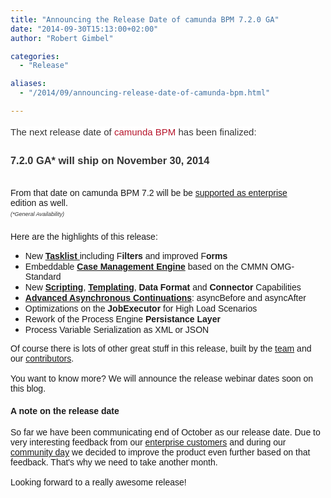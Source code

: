 ```yaml
---
title: "Announcing the Release Date of camunda BPM 7.2.0 GA"
date: "2014-09-30T15:13:00+02:00"
author: "Robert Gimbel"

categories:
  - "Release"

aliases:
  - "/2014/09/announcing-release-date-of-camunda-bpm.html"

---
```


<span style="font-family: Arial, Helvetica, sans-serif;"><span style="background-color: white; color: #333333; font-size: 15px; line-height: 23.1000003814697px;">The next release date of&nbsp;</span><a href="http://www.camunda.org/" style="background-color: white; color: #b5152b; font-size: 15px; line-height: 23.1000003814697px; text-decoration: none;">camunda BPM</a><span style="background-color: white; color: #333333; font-size: 15px; line-height: 23.1000003814697px;">&nbsp;has been finalized:</span></span><br />
<h3>
<span style="font-family: Arial, Helvetica, sans-serif;"><span style="color: #333333; line-height: 23.1000003814697px;">7.2.0 GA* will ship on November 30</span><span style="color: #333333; line-height: 23.1000003814697px;">,</span><span style="color: #333333; line-height: 23.1000003814697px;">&nbsp;2014</span></span></h3>
<div>
<span style="font-family: Arial, Helvetica, sans-serif;"><br /></span></div>
<div>
<span style="font-family: Arial, Helvetica, sans-serif;">From that date on camunda BPM 7.2 will be be&nbsp;<a href="http://camunda.com/bpm/enterprise/">supported as enterprise edition</a>&nbsp;as well.&nbsp;</span></div>
<div>
<i style="background-color: white; color: #333333; font-size: 15px; line-height: 21.5599994659424px;"><span style="font-family: Arial, Helvetica, sans-serif; font-size: xx-small;">(*General Availability)</span></i></div>
<div>
<span style="font-family: Arial, Helvetica, sans-serif;"><br /></span></div>
<div>
<span style="font-family: Arial, Helvetica, sans-serif;">Here are the highlights of this release:</span></div>
<div>
<ul>
<li><span style="font-family: Arial, Helvetica, sans-serif;">New <b><a href="http://blog.camunda.org/2014/07/news-from-front-end.html">Tasklist </a></b>including F<b>ilters</b> and improved F<b>orms</b></span></li>
<li><span style="font-family: Arial, Helvetica, sans-serif;">Embeddable<b> <a href="http://blog.camunda.org/2014/07/embedded-case-management-with-cmmn-in.html">Case Management Engine</a></b> based on the CMMN OMG-Standard&nbsp;</span></li>
<li><span style="font-family: Arial, Helvetica, sans-serif;">New <b><a href="http://blog.camunda.org/2014/07/scripting-everywhere-in-camunda-bpm.html">Scripting</a></b>, <b><a href="http://blog.camunda.org/2014/07/hello-name-templating-with-camunda-bpm.html">Templating</a></b>,&nbsp;<b>Data Format</b>&nbsp;and <b>Connector</b> Capabilities</span></li>
<li><span style="font-family: Arial, Helvetica, sans-serif;"><b><a href="http://blog.camunda.org/2014/07/advanced-asynchronous-continuations.html">Advanced Asynchronous&nbsp;Continuations</a></b>: asyncBefore and asyncAfter</span></li>
<li><span style="font-family: Arial, Helvetica, sans-serif;">Optimizations on the <b>JobExecutor</b> for High Load Scenarios</span></li>
<li><span style="font-family: Arial, Helvetica, sans-serif;">Rework of the Process Engine <b>Persistance Layer</b></span></li>
<li><span style="font-family: Arial, Helvetica, sans-serif;">Process Variable Serialization as XML or JSON</span></li>
</ul>
<div>
<span style="font-family: Arial, Helvetica, sans-serif;">Of course there is lots of other great stuff in this release, built by the <a href="http://camunda.org/team/">team</a> and our <a href="http://camunda.org/team/">contributors</a>.&nbsp;</span><br />
<span style="font-family: Arial, Helvetica, sans-serif;"><br />
You want to know more? We will announce the release webinar dates soon on this blog. &nbsp;</span></div>
</div>
<h4>
<span style="font-family: Arial, Helvetica, sans-serif;">A note on the release date&nbsp;</span></h4>
<div>
<span style="font-family: Arial, Helvetica, sans-serif;">So far we have been communicating end of October as our release date. Due to very interesting feedback from our <a href="http://camunda.com/bpm/references/">enterprise customers</a> and during our <a href="http://blog.camunda.org/2014/09/camunda-bpm-community-day.html">community day</a> we decided to improve the product even further based on that feedback. That's why we need to take another month.</span></div>
<div>
<span style="font-family: Arial, Helvetica, sans-serif;"><br /></span></div>
<div>
<span style="font-family: Arial, Helvetica, sans-serif;">Looking forward to a really awesome release!</span></div>
